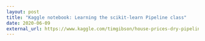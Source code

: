 ```yaml
---
layout: post
title: "Kaggle notebook: Learning the scikit-learn Pipeline class"
date: 2020-06-09
external_url: https://www.kaggle.com/timgibson/house-prices-dry-pipeline-code
---
```

